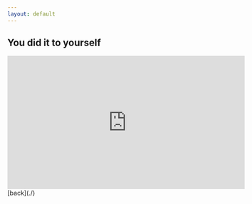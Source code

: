 ```yaml
---
layout: default
---
```


## You did it to yourself

<iframe src="https://www.youtube.com/embed/iik25wqIuFo" width="533" height="300" frameborder="0" allowfullscreen="" data-external="1"></iframe>
[back](./)